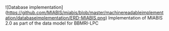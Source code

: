 ![Database implementation]
(https://github.com/MIABIS/miabis/blob/master/machinereadableimplementation/databaseimplementation/ERD-MIABIS.png)
Implementation of MIABIS 2.0 as part of the data model for BBMRI-LPC
